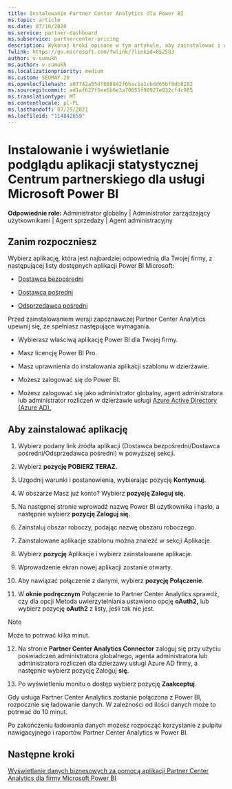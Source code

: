```yaml
---
title: Instalowanie Partner Center Analytics dla Power BI
ms.topic: article
ms.date: 07/10/2020
ms.service: partner-dashboard
ms.subservice: partnercenter-pricing
description: Wykonaj kroki opisane w tym artykule, aby zainstalować i wyświetlić podgląd aplikacja statystyczna Centrum partnerskiego dla usługi Power BI (dla bezpośrednich partnerów w programie CSP).
fwlink: https://go.microsoft.com/fwlink/?linkid=852583
author: v-sumukh
ms.author: v-sumukh
ms.localizationpriority: medium
ms.custom: SEOMAY.20
ms.openlocfilehash: a07742a55df088842f6bac1a1cbdd65bf0db8282
ms.sourcegitcommit: ad1af627f5ee6b6e3a70655f90927e932cf4c985
ms.translationtype: MT
ms.contentlocale: pl-PL
ms.lasthandoff: 07/29/2021
ms.locfileid: "114842659"
---
```

# <a name="install-and-preview-the-partner-center-analytics-app-for-microsoft-power-bi"></a>Instalowanie i wyświetlanie podglądu aplikacji statystycznej Centrum partnerskiego dla usługi Microsoft Power BI


**Odpowiednie role:** Administrator globalny | Administrator zarządzający użytkownikami | Agent sprzedaży | Agent administracyjny

## <a name="before-you-begin"></a>Zanim rozpoczniesz

Wybierz aplikację, która jest najbardziej odpowiednią dla Twojej firmy, z następującej listy dostępnych aplikacji Power BI Microsoft:

- [Dostawca bezpośredni](https://appsource.microsoft.com/product/power-bi/partnercenteranalytics.direct_provider_partner_analytics)

- [Dostawca pośredni](https://appsource.microsoft.com/product/power-bi/partnercenteranalytics.indirect_provider_partner_analytics)

- [Odsprzedawca pośredni](https://appsource.microsoft.com/product/power-bi/partnercenteranalytics.indirect_reseller_partner_analytics)

Przed zainstalowaniem wersji zapoznawczej Partner Center Analytics upewnij się, że spełniasz następujące wymagania.

- Wybierasz właściwą aplikację Power BI dla Twojej firmy.

- Masz licencję Power BI Pro.

- Masz uprawnienia do instalowania aplikacji szablonu w dzierżawie.

- Możesz zalogować się do Power BI.

- Możesz zalogować się jako administrator globalny, agent administratora lub administrator rozliczeń w dzierżawie usługi [Azure Active Directory (Azure AD).](azure-active-directory-tenants-and-partner-center.md)

## <a name="to-install-the-app"></a>Aby zainstalować aplikację

1. Wybierz podany link źródła aplikacji (Dostawca bezpośredni/Dostawca pośredni/Odsprzedawca pośredni) w powyższej sekcji.

2. Wybierz **pozycję POBIERZ TERAZ.** 

3. Uzgodnij warunki i postanowienia, wybierając pozycję **Kontynuuj.**

4. W obszarze Masz już konto? Wybierz **pozycję Zaloguj się.**

5. Na następnej stronie wprowadź nazwę Power BI użytkownika i hasło, a następnie wybierz **pozycję Zaloguj się.**

6. Zainstaluj obszar roboczy, podając nazwę obszaru roboczego.

7. Zainstalowane aplikacje szablonu można znaleźć w sekcji Aplikacje.

8. Wybierz **pozycję** Aplikacje i wybierz zainstalowane aplikacje.

9. Wprowadzenie ekran nowej aplikacji zostanie otwarty.

10. Aby nawiązać połączenie z danymi, wybierz **pozycję Połączenie**.

11. W **oknie podręcznym** Połączenie to Partner Center Analytics sprawdź, czy  dla opcji Metoda uwierzytelniania ustawiono opcję **oAuth2,** lub wybierz pozycję **oAuth2** z listy, jeśli tak nie jest. 

> [!NOTE]  
>  Może to potrwać kilka minut.

12. Na stronie **Partner Center Analytics Connector** zaloguj się przy użyciu poświadczeń administratora globalnego, agenta administratora lub administratora rozliczeń dla dzierżawy usługi Azure AD firmy, a następnie wybierz pozycję Zaloguj **się.**
 
13. Po wyświetleniu monitu o dostęp wybierz pozycję **Zaakceptuj**. 

Gdy usługa Partner Center Analytics zostanie połączona z Power BI, rozpocznie się ładowanie danych. W zależności od ilości danych może to potrwać do 10 minut. 

Po zakończeniu ładowania danych możesz rozpocząć korzystanie z pulpitu nawigacyjnego i raportów Partner Center Analytics w Power BI.

## <a name="next-steps"></a>Następne kroki

[Wyświetlanie danych biznesowych za pomocą aplikacji Partner Center Analytics dla firmy Microsoft Power BI](power-bi-app-for-direct-partners-use.md)
